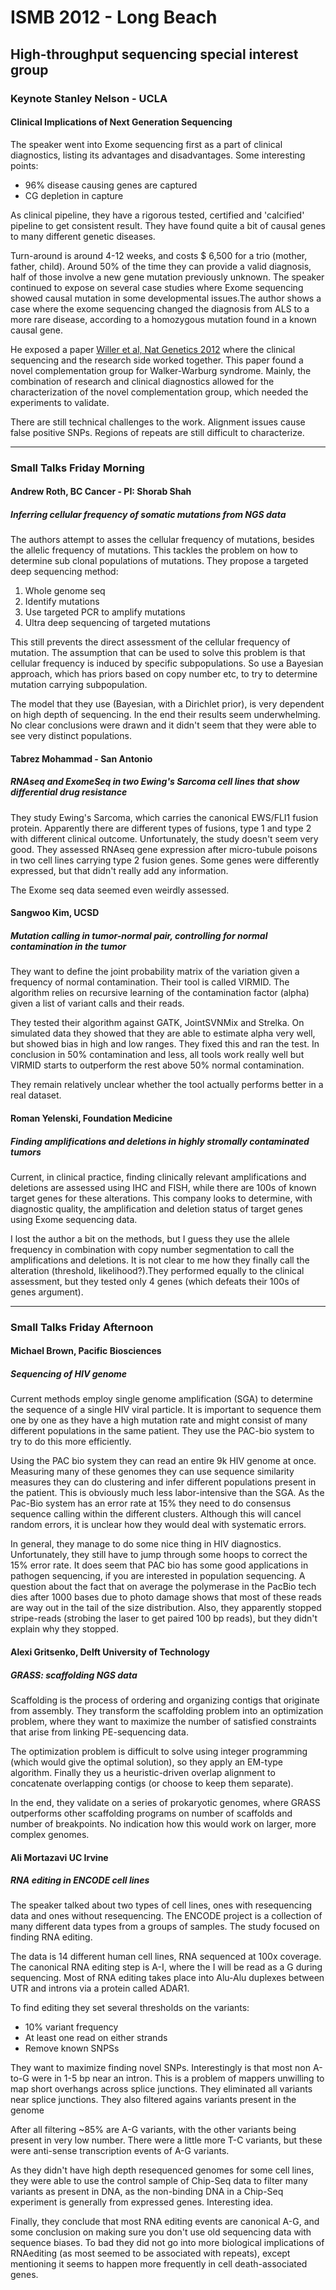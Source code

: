 <link href="style.css" rel="stylesheet"></link>

# ISMB 2012 - Long Beach

## High-throughput sequencing special interest group

### Keynote Stanley Nelson - UCLA
#### Clinical Implications of Next Generation Sequencing

The speaker went into Exome sequencing first as a part of clinical diagnostics, listing its advantages and disadvantages. Some interesting points:

- 96% disease causing genes are captured
- CG depletion in capture

As clinical pipeline, they have a rigorous tested, certified and 'calcified' pipeline to get consistent result. They have found quite a bit of causal genes to many different genetic diseases.

Turn-around is around 4-12 weeks, and costs $ 6,500 for a trio (mother, father, child). Around 50% of the time they can provide a valid diagnosis, half of those involve a new gene mutation previously unknown. The speaker continued to expose on several case studies where Exome sequencing showed causal mutation in some developmental issues.The author shows a case where the exome sequencing changed the diagnosis from ALS to a more rare disease, according to a homozygous mutation found in a known causal gene. 

He exposed a paper [Willer et al, Nat Genetics 2012](http://www.ncbi.nlm.nih.gov/pubmed/22522420) where the clinical sequencing and the research side worked together. This paper found a novel complementation group for Walker-Warburg syndrome. Mainly, the combination of research and clinical diagnostics allowed for the characterization of the novel complementation group, which needed the experiments to validate. 

There are still technical challenges to the work. Alignment issues cause false positive SNPs. Regions of repeats are still difficult to characterize. 

****

### Small Talks Friday Morning

#### Andrew Roth, BC Cancer - PI: Shorab Shah
##### Inferring cellular frequency of somatic mutations from NGS data

The authors attempt to asses the cellular frequency of mutations, besides the allelic frequency of mutations. This tackles the problem on how to determine sub clonal populations of mutations. They propose a targeted deep sequencing method:

1. Whole genome seq
2. Identify mutations
3. Use targeted PCR to amplify mutations
4. Ultra deep sequencing of targeted mutations

This still prevents the direct assessment of the cellular frequency of mutation. The assumption that can be used to solve this problem is that cellular frequency is induced by specific subpopulations. So use a Bayesian approach, which has priors based on copy number etc, to try to determine mutation carrying subpopulation. 

The model that they use (Bayesian, with a Dirichlet prior), is very dependent on high depth of sequencing. In the end their results seem underwhelming. No clear conclusions were drawn and it didn't seem that they were able to see very distinct populations. 

#### Tabrez Mohammad - San Antonio
##### RNAseq and ExomeSeq in two Ewing's Sarcoma cell lines that show differential drug resistance

They study Ewing's Sarcoma, which carries the canonical EWS/FLI1 fusion protein. Apparently there are different types of fusions, type 1 and type 2 with different clinical outcome. Unfortunately, the study doesn't seem very good. They assessed RNAseq gene expression after micro-tubule poisons in two cell lines carrying type 2 fusion genes. Some genes were differently expressed, but that didn't really add any information.

The Exome seq data seemed even weirdly assessed.

#### Sangwoo Kim, UCSD
##### Mutation calling in tumor-normal pair, controlling for normal contamination in the tumor

They want to define the joint probability matrix of the variation given a frequency of normal contamination. Their tool is called VIRMID. The algorithm relies on recursive learning of the contamination factor (alpha) given a list of variant calls and their reads.

They tested their algorithm against GATK, JointSVNMix and Strelka. On simulated data they showed that they are able to estimate alpha very well, but showed bias in high and low ranges. They fixed this and ran the test. In conclusion in 50% contamination and less, all tools work really well but VIRMID starts to outperform the rest above 50% normal contamination.

They remain relatively unclear whether the tool actually performs better in a real dataset.

#### Roman Yelenski, Foundation Medicine
##### Finding amplifications and deletions in highly stromally contaminated tumors

Current, in clinical practice, finding clinically relevant amplifications and deletions are assessed using IHC and FISH, while there are 100s of known target genes for these alterations. This company looks to determine, with diagnostic quality, the amplification and deletion status of target genes using Exome sequencing data. 

I lost the author a bit on the methods, but I guess they use the allele frequency in combination with copy number segmentation to call the amplifications and deletions. It is not clear to me how they finally call the alteration (threshold, likelihood?).They performed equally to the clinical assessment, but they tested only 4 genes (which defeats their 100s of genes argument). 

****

### Small Talks Friday Afternoon

#### Michael Brown, Pacific Biosciences
##### Sequencing of HIV genome

Current methods employ single genome amplification (SGA) to determine the sequence of a single HIV viral particle. It is important to sequence them one by one as they have a high mutation rate and might consist of many different populations in the same patient. They use the PAC-bio system to try to do this more efficiently. 

Using the PAC bio system they can read an entire 9k HIV genome at once. Measuring many of these genomes they can use sequence similarity measures they can do clustering and infer different populations present in the patient. This is obviously much less labor-intensive than the SGA. As the Pac-Bio system has an error rate at 15% they need to do consensus sequence calling within the different clusters. Although this will cancel random errors, it is unclear how they would deal with systematic errors.

In general, they manage to do some nice thing in HIV diagnostics. Unfortunately, they still have to jump through some hoops to correct the 15% error rate. It does seem that PAC bio has some good applications in pathogen sequencing, if you are interested in population sequencing. A question about the fact that on average the polymerase in the PacBio tech dies after 1000 bases due to photo damage shows that most of these reads are way out in the tail of the size distribution. Also, they apparently stopped stripe-reads (strobing the laser to get paired 100 bp reads), but they didn't explain why they stopped.

#### Alexi Gritsenko, Delft University of Technology
##### GRASS: scaffolding NGS data

Scaffolding is the process of ordering and organizing contigs that originate from assembly. They transform the scaffolding problem into an optimization problem, where they want to maximize the number of satisfied constraints that arise from linking PE-sequencing data.

The optimization problem is difficult to solve using integer programming (which would give the optimal solution), so they apply an EM-type algorithm. Finally they us a heuristic-driven overlap alignment to concatenate overlapping contigs (or choose to keep them separate).

In the end, they validate on a series of prokaryotic genomes, where GRASS outperforms other scaffolding programs on number of scaffolds and number of breakpoints. No indication how this would work on larger, more complex genomes.

#### Ali Mortazavi UC Irvine
##### RNA editing in ENCODE cell lines

The speaker talked about two types of cell lines, ones with resequencing data and ones without resequencing. The ENCODE project is a collection of many different data types from a groups of samples. The study focused on finding RNA editing. 

The data is 14 different human cell lines, RNA sequenced at 100x coverage. The canonical RNA editing step is A-I, where the I will be read as a G during sequencing. Most of RNA editing takes place into Alu-Alu duplexes between UTR and introns via a protein called ADAR1. 

To find editing they set several thresholds on the variants: 

- 10% variant frequency
- At least one read on either strands
- Remove known SNPSs

They want to maximize finding novel SNPs. Interestingly is that most non A-to-G were in 1-5 bp near an intron. This is a problem of mappers unwilling to map short overhangs across splice junctions. They eliminated all variants near splice junctions. They also filtered agains variants present in the genome

After all filtering ~85% are A-G variants, with the other variants being present in very low number. There were a little more T-C variants, but these were anti-sense transcription events of A-G variants. 

As they didn't have high depth resequenced genomes for some cell lines, they were able to use the control sample of Chip-Seq data to filter many variants as present in DNA, as the non-binding DNA in a Chip-Seq experiment is generally from expressed genes. Interesting idea.

Finally, they conclude that most RNA editing events are canonical A-G, and some conclusion on making sure you don't use old sequencing data with sequence biases. To bad they did not go into more biological implications of RNAediting (as most seemed to be associated with repeats), except mentioning it seems to happen more frequently in cell death-associated genes.






